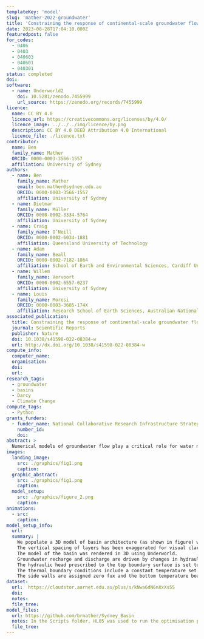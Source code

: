 ```yaml
---
templateKey: 'model'
slug: 'mather-2022-groundwater'
title: 'Constraining the response of continental‐scale groundwater flow to climate change'
date: 2023-08-28T17:04:10.000Z
featuredpost: false
for_codes:
  - 0406
  - 0403
  - 040603
  - 040601
  - 040301
status: completed
doi:
software:
  - name: Underworld2
    doi: 10.5281/zenodo.7455999
    url_source: https://zenodo.org/records/7455999
licence:
  name: CC BY 4.0
  licence_url: https://creativecommons.org/licenses/by/4.0/
  licence_image: ../../../img/licence/by.png
  description: CC BY 4.0 DEED Attribution 4.0 International
  licence_file: ./licence.txt
contributor:
  name: Ben
  family_name: Mather
  ORCID: 0000-0003-3566-1557
  affiliation: University of Sydney
authors:
  - name: Ben
    family_name: Mather
    email: ben.mather@sydney.edu.au
    ORCID: 0000-0003-3566-1557
    affiliation: University of Sydney
  - name: Dietmar
    family_name: Müller
    ORCID: 0000-0002-3334-5764
    affiliation: University of Sydney
  - name: Craig
    family_name: O’Neill
    ORCID: 0000-0002-6034-1881
    affiliation: Queensland University of Technology
  - name: Adam
    family_name: Beall
    ORCID: 0000-0002-7182-1864
    affiliation: School of Earth and Environmental Sciences, Cardiff University
  - name: Willem
    family_name: Vervoort
    ORCID: 0000-0002-6557-0237
    affiliation: University of Sydney
  - name: Louis
    family_name: Moresi
    ORCID: 0000-0003-3685-174X
    affiliation: Research School of Earth Sciences, Australian National University
associated_publication:
  title: Constraining the response of continental-scale groundwater flow to climate change
  journal: Scientific Reports
  publisher: Nature
  doi: 10.1038/s41598-022-08384-w
  url: http://dx.doi.org/10.1038/s41598-022-08384-w
compute_info:
  computer_name:
  organisation:
  doi:
  url:
research_tags:
  - groundwater
  - basins
  - Darcy
  - Climate Change
compute_tags:
  - Python
grants_funders:
  - funder_name: National Collaborative Research Infrastructure Strategy, NCRIS
    number_id:
    doi:
abstract: >
  Numerical models of groundwater flow play a critical role for water management scenarios under climate extremes. Large-scale models play a key role in determining long range flow pathways from continental interiors to the oceans, yet struggle to simulate the local flow patterns ofered by small-scale models. We have developed a highly scalable numerical framework to model continental groundwater flow which capture the intricate flow pathways between deep aquifers and the near-surface. The coupled thermal-hydraulic basin structure is inferred from hydraulic head measurements, recharge estimates from geochemical proxies, and borehole temperature data using a Bayesian framework. We use it to model the deep groundwater flow beneath the Sydney–Gunnedah–Bowen Basin, part of Australia’s largest aquifer system. Coastal aquifers have flow rates of up to 0.3 m/ day, and a corresponding groundwater residence time of just 2,000 years. In contrast, our model predicts slow flow rates of 0.005 m/day for inland aquifers, resulting in a groundwater residence time of ∼400,000 years. Perturbing the model to account for a drop in borehole water levels since 2000, we fnd that lengthened inland flow pathways depart signifcantly from pre-2000 streamlines as groundwater is drawn further from recharge zones in a drying climate. Our results illustrate that progressively increasing water extraction from inland aquifers may permanently alter long-range flow pathways. Our open-source modelling approach can be extended to any basin and may help inform policies on the sustainable management of groundwater.
images:
  landing_image:
    src: ./graphics/fig1.png
    caption:
  graphic_abstract:
    src: ./graphics/fig1.png
    caption:
  model_setup:
    src: ./graphics/figure_2.png
    caption:
animations:
  - src:
    caption:
model_setup_info:
  url:
  summary: |
    We populate a 3D model of basin architecture (as shown in figure) with initial thermal and hydraulic material properties described in Table 1 of Mather, et. al, 2022.
    The vertical spacing of layers has been exaggerated for visual clarity.
    The model of the basin was rendered in 3D using Underworld.
    Groundwater recharge and discharge are driven by changes in hydraulic head.
    The hydraulic head prescribed to the top boundary surface is set to the height of the water table.
    The thermal boundary conditions include a constant temperature set to the top boundary $(T_0 = 18 \mathrm{\degree C})$, which corresponds to the annual mean surface temperature.
    The side walls are assigned zero fux and the bottom temperature boundary, $T_1$, is an unknown variable that we invert from borehole temperature data within our Bayesian optimisation scheme.
dataset:
  url:  https://cloudstor.aarnet.edu.au/plus/s/kNwa6dN6nXxXs55
  doi:
  notes:
  file_tree:
model_files:
  url: https://github.com/brmather/Sydney_Basin
  notes: In the Scripts folder, HL05 was used to run the optimisation problem and HL06 was used to take the maximum a posteriori model and run it at high resolution.
  file_tree:
---
```

